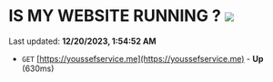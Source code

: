 # IS MY WEBSITE RUNNING ? [![](https://img.shields.io/static/v1?label=Sponsor&message=%E2%9D%A4&logo=GitHub&color=%23fe8e86)](https://github.com/sponsors/<username>)

Last updated: **12/20/2023, 1:54:52 AM**

- `GET` [https://youssefservice.me](https://youssefservice.me) - **Up** (630ms)
